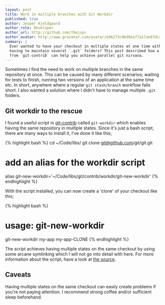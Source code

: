 ```yaml
---
layout: post
title: Work in multiple branches with Git Workdir
published: true
author: Jesper Kjeldgaard
author_role: Developer
author_url: http://github.com/thejspr
author_avatar: http://www.gravatar.com/avatar/e96273c9bd8ea77a17ae87dca4c0de4c
summary: |
  Ever wanted to have your checkout in multiple states at one time without
  having to maintain several `.git` folders? This post described how a script
  from `git-contrib` can help you achieve parallel git nirvana.
---
```


Sometimes I find the need to work on multiple branches in the same repository at
once. This can be caused by many different scenarios; waiting for tests to
finish, running two versions of an application at the same time etc. In short,
anywhere where a regular `git stash/branch` workflow falls short. I also wanted
a solution where I didn't have to manage multiple `.git` folders.

## Git workdir to the rescue

I found a useful script in
[git-contrib](https://github.com/git/git/tree/master/contrib) called
`git-workdir` which enables having the same repository in multiple states. Since
it's just a bash script, there are many ways to install it, I've done it like
this;

{% highlight bash %}
cd ~/Code/libs/
git clone git@github.com/git/git.git

# add an alias for the workdir script
alias git-new-workdir='~/Code/libs/git/contrib/workdir/git-new-workdir'
{% endhighlight %}

With the script installed, you can now create a 'clone' of your checkout like
this;

{% highlight bash %}
# usage: git-new-workdir <checkout-folder> <clone-folder>

git-new-workdir my-app my-app-CLONE
{% endhighlight %}

The script achieves having multiple states on the same checkout by using some
arcane symlinking which I will not go into detail with here. For more
information about the script, have a look at [the
source](https://github.com/git/git/blob/master/contrib/workdir/git-new-workdir).

## Caveats

Having multiple states on the same checkout can easily create problems if you're
not paying attention. I recommend strong coffee and/or sufficient sleep
beforehand.

